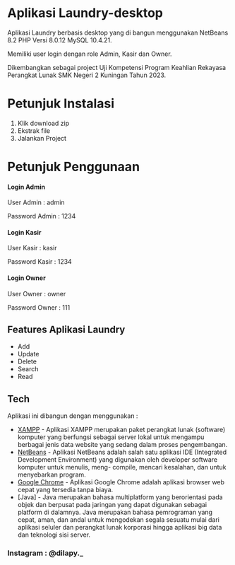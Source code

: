 # Aplikasi Laundry-desktop
Aplikasi Laundry berbasis desktop yang di bangun menggunakan NetBeans 8.2 PHP Versi 8.0.12 MySQL 10.4.21. 

Memiliki user login dengan role Admin, Kasir dan Owner.

Dikembangkan sebagai project Uji Kompetensi Program Keahlian Rekayasa Perangkat Lunak SMK Negeri 2 Kuningan Tahun 2023.

# Petunjuk Instalasi
1. Klik download zip
2. Ekstrak file
3. Jalankan Project

# Petunjuk Penggunaan
#### Login Admin
User Admin : admin

Password Admin : 1234

#### Login Kasir
User Kasir : kasir

Password Kasir : 1234

#### Login Owner
User Owner : owner

Password Owner : 111

## Features Aplikasi Laundry
- Add
- Update
- Delete
- Search
- Read

## Tech
Aplikasi ini dibangun dengan menggunakan :
- [XAMPP](https://www.apachefriends.org/download) - Aplikasi XAMPP merupakan paket perangkat lunak (software) komputer yang berfungsi sebagai server lokal untuk mengampu berbagai jenis data website yang sedang dalam proses pengembangan.
- [NetBeans](https://netbeans-ide.informer.com/download/) - Aplikasi NetBeans adalah salah satu aplikasi IDE (Integrated Development Environment) yang digunakan oleh developer software komputer untuk menulis, meng- compile, mencari kesalahan, dan untuk menyebarkan program.
- [Google Chrome](https://www.google.com/chrome) - Aplikasi Google Chrome adalah aplikasi browser web cepat yang tersedia tanpa biaya.
- [Java] - Java merupakan bahasa multiplatform yang berorientasi pada objek dan berpusat pada jaringan yang dapat digunakan sebagai platform di dalamnya. Java merupakan bahasa pemrograman yang cepat, aman, dan andal untuk mengodekan segala sesuatu mulai dari aplikasi seluler dan perangkat lunak korporasi hingga aplikasi big data dan teknologi sisi server.

### Instagram : @dilapy._
